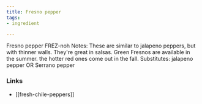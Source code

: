 ```yaml
---
title: Fresno pepper
tags:
- ingredient

---
```

Fresno pepper FREZ-noh Notes: These are similar to jalapeno peppers, but with thinner walls. They're great in salsas. Green Fresnos are available in the summer. the hotter red ones come out in the fall. Substitutes: jalapeno pepper OR Serrano pepper

### Links

* [[fresh-chile-peppers]]
